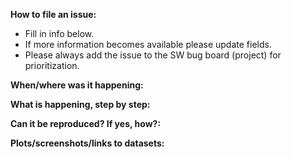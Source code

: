 **How to file an issue:**
* Fill in info below.
* If more information becomes available please update fields.
* Please always add the issue to the SW bug board (project) for prioritization.

**When/where was it happening:**

**What is happening, step by step:**

**Can it be reproduced? If yes, how?:**

**Plots/screenshots/links to datasets:**
